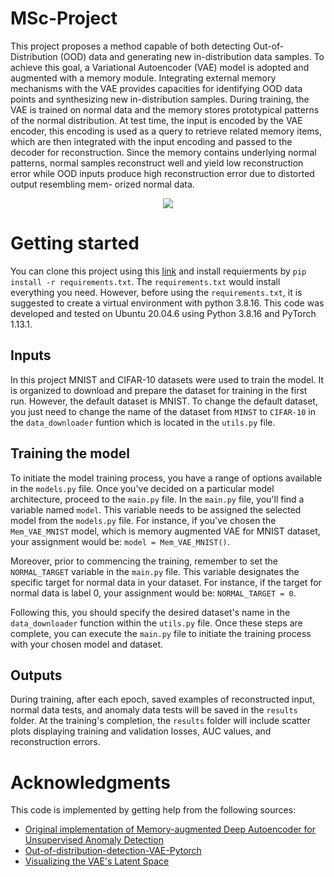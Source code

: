 # MSc-Project

This project proposes a method capable of both detecting Out-of-Distribution (OOD) data
and generating new in-distribution data samples. To achieve this goal, a Variational Autoencoder
(VAE) model is adopted and augmented with a memory module. Integrating external memory
mechanisms with the VAE provides capacities for identifying OOD data points and synthesizing
new in-distribution samples. During training, the VAE is trained on normal data and the memory
stores prototypical patterns of the normal distribution. At test time, the input is encoded by the
VAE encoder, this encoding is used as a query to retrieve related memory items, which are then
integrated with the input encoding and passed to the decoder for reconstruction. Since the memory
contains underlying normal patterns, normal samples reconstruct well and yield low reconstruction
error while OOD inputs produce high reconstruction error due to distorted output resembling mem-
orized normal data.

<div class="row" align="center">
  <div class="column" align="center">
    <img src="https://github.com/FaezehAtaei/MSc-Project/assets/27311166/23dc3f7f-a404-4d93-b464-248760edb5ed"/>
  </div>
</div>


# Getting started

You can clone this project using this [link](https://github.com/FaezehAtaei/MSc-Project.git) and install requierments by ```pip install -r requirements.txt```. The ```requirements.txt``` would install everything you need. However, before using the ```requirements.txt```, it is suggested to create a virtual environment with python 3.8.16. This code was developed and tested on Ubuntu 20.04.6 using Python 3.8.16 and PyTorch 1.13.1.

## Inputs

In this project MNIST and CIFAR-10 datasets were used to train the model. It is organized to download and prepare the dataset for training in the first run. However, the default dataset is MNIST. To change the default dataset, you just need to change the name of the dataset from ```MINST``` to ```CIFAR-10``` in the ```data_downloader``` funtion which is located in the ```utils.py``` file.

## Training the model

To initiate the model training process, you have a range of options available in the ```models.py``` file. Once you've decided on a particular model architecture, proceed to the ```main.py``` file. In the ```main.py``` file, you'll find a variable named ```model```. This variable needs to be assigned the selected model from the ```models.py``` file. For instance, if you've chosen the ```Mem_VAE_MNIST``` model, which is memory augmented VAE for MNIST dataset, your assignment would be: ```model = Mem_VAE_MNIST()```.

Moreover, prior to commencing the training, remember to set the ```NORMAL_TARGET``` variable in the ```main.py``` file. This variable designates the specific target for normal data in your dataset. For instance, if the target for normal data is label 0, your assignment would be: ```NORMAL_TARGET = 0```.

Following this, you should specify the desired dataset's name in the ```data_downloader``` function within the ```utils.py``` file. Once these steps are complete, you can execute the ```main.py``` file to initiate the training process with your chosen model and dataset.

## Outputs

During training, after each epoch, saved examples of reconstructed input, normal data tests, and anomaly data tests will be saved in the ```results``` folder. At the training's completion, the ```results``` folder will include scatter plots displaying training and validation losses, AUC values, and reconstruction errors.

# Acknowledgments
This code is implemented by getting help from the following sources:
- [Original implementation of Memory-augmented Deep Autoencoder for Unsupervised Anomaly Detection](https://github.com/donggong1/memae-anomaly-detection)
- [Out-of-distribution-detection-VAE-Pytorch](https://github.com/is0383kk/Out-of-distribution-detection-VAE-Pytorch)
- [Visualizing the VAE's Latent Space](https://medium.com/@outerrencedl/a-simple-autoencoder-and-latent-space-visualization-with-pytorch-568e4cd2112a)


